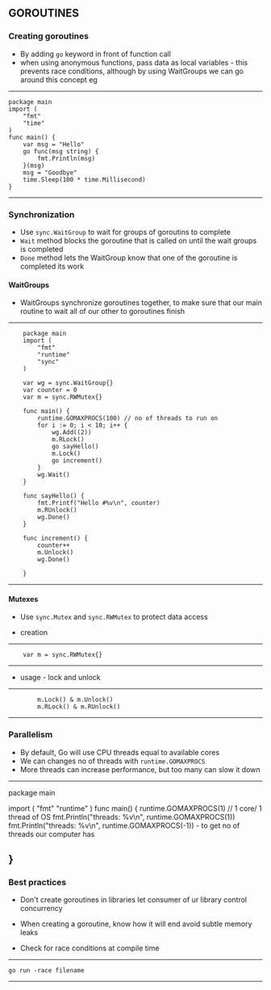 
## GOROUTINES

### Creating goroutines

- By adding `go` keyword in front of function call
- when using anonymous functions, pass data as local variables - this prevents race conditions, although by using WaitGroups we can go around this concept
eg 
-----------
    package main
    import (
        "fmt"
        "time"
    )
    func main() {
        var msg = "Hello"
        go func(msg string) {
            fmt.Println(msg)
        }(msg)
        msg = "Goodbye"
        time.Sleep(100 * time.Millisecond)
    }
------------


### Synchronization
- Use `sync.WaitGroup` to wait for groups of goroutins to complete
- `Wait` method blocks the goroutine that is called on until the wait groups is completed
- `Done` method lets the WaitGroup know that one of the goroutine is completed its work
#### WaitGroups 
- WaitGroups synchronize goroutines together, to make sure that our main routine to wait all of our other to goroutines finish
------------
        package main
        import (
            "fmt"
            "runtime"
            "sync"
        )

        var wg = sync.WaitGroup{}
        var counter = 0
        var m = sync.RWMutex{}

        func main() {
            runtime.GOMAXPROCS(100) // no of threads to run on
            for i := 0; i < 10; i++ {
                wg.Add((2))
                m.RLock()
                go sayHello()
                m.Lock()
                go increment()
            }
            wg.Wait()
        }

        func sayHello() {
            fmt.Printf("Hello #%v\n", counter)
            m.RUnlock()
            wg.Done()
        }

        func increment() {
            counter++
            m.Unlock()
            wg.Done()

        }
-------------
#### Mutexes
- Use `sync.Mutex` and `sync.RWMutex` to protect data access

- creation
--------
        var m = sync.RWMutex{}
---------
- usage - lock and unlock
--------
            m.Lock() & m.Unlock()
            m.RLock() & m.RUnlock()
--------
### Parallelism
- By default, Go will use CPU threads equal to available cores
- We can changes no of threads with `runtime.GOMAXPROCS`
- More threads can increase performance, but too many can slow it down

-----------
package main

import (
	"fmt"
	"runtime"
)
func main() {
    runtime.GOMAXPROCS(1) // 1 core/ 1 thread of OS
    fmt.Println("threads: %v\n", runtime.GOMAXPROCS(1))
    fmt.Println("threads: %v\n", runtime.GOMAXPROCS(-1)) - to get no of threads our computer has

}
-----------

### Best practices
- Don't create goroutines in libraries
  let consumer of ur library control concurrency

- When creating a goroutine, know how it will end
  avoid subtle memory leaks 

- Check for race conditions at compile time

----------
    go run -race filename
-----------

